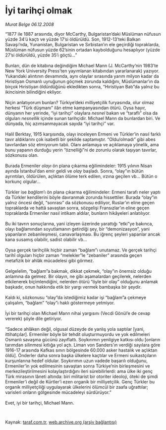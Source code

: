 # İyi tarihçi olmak

*Murat Belge 06.12.2008*

<div class="taraf_structure_2col_1zq">
<div class="margen_n">



 <p>“1877 ile 1887 arasında, diyor McCarthy, Bulgaristan’daki Müslüman nüfusun yüzde 34’ü kaçtı ve yüzde 17’si öldürüldü. Son, 1912-13’teki Balkan Savaşı’nda, Yunanistan, Bulgaristan ve Sırbistan’ın ele geçirdiği topraklarda, Müslüman nüfusun yüzde 62’sinin ortadan kaybolduğunu hesaplıyor (yüzde 27’si öldürüldü, yüzde 35’i göçtü...” <br/><br/>Bunları, dün de kitabına değindiğim Michael Mann (J. McCarthy’nin 1983’te New York University Press’ten yayımlanan kitabından yararlanarak) yazıyor. Yukarıdaki alıntının devamında, aynı olaylar sırasında yarım milyon kadar da Hıristiyan Osmanlı uyruğunun göçmek zorunda kaldığını, Müslümanlar’ın da birçok Hıristiyan öldürdüğünü ekledikten sonra, “Hıristiyan Batı”da yalnız bu ikincisinin bilindiğini ekliyor. <br/><br/>Niçin anlatıyorum bunları? Türkiye’deki milliyetçilik furyasında, olur olmaz herkesi “Türk düşmanı” ilân etme kampanyasından ötürü. Oysa hayır, dünyanın her yerinde, “iyi tarihçi” olaylara <i>nesnel</i> bakan ve “taraflı” olsa da olguları <i>nesnellik</i> içinde sunan tarihçidir. Michael Mann da bunlardan biri. Ve dünyada, hiç azımsanmayacak sayıda “iyi tarihçi” var. <br/><br/>Halil Berktay, 1915 karşısında, olayı inceleyen Ermeni ve Türkler’in nasıl farklı tavır aldıklarını çok isabetli bir şekilde saptamıştır. “Oldu/olmadı” gibi abes tavırlardan söz etmiyorum tabii. Olanı anlamaya ve açıklamaya yönelik, ama bunu yapanın durduğu yerin “öznelliği”ni de zorunlu olarak taşıyan tavırlar, sözkonusu olan. <br/><br/>Burada Ermeniler <i>olayı</i> ön plana çıkarma eğilimindeler: 1915 yılının Nisan ayında İstanbul’dan emir geldi ve <i>olay</i> başladı. Sonra, “olay”ın bütün ayrıntıları, öldürülen, açlıktan ölüme terk edilen, ırzına geçilen vb... Bütün o korkunç olgular... <br/><br/>Türkler ise <i>bağlam</i>’ı ön plana çıkarma eğilimindeler: Ermeni tarafı neler yaptı da Türkler kendilerini böyle davranmak zorunda hissettiler. Burada “olay”ın yalnız öncesi değil, “sonrası” da sözkonusu ediliyor, Ruslar’ın eline geçen topraklarda ve hattâ savaştan sonra, sözgelişi Fransızlar’ın eline geçen topraklarda Ermeniler nasıl intikam aldılar, bunların hikâyeleri anlatılıyor. <br/><br/>Bu iki tavrın sonuçlarına, yani izleyen üzerinde yarattığı “etki”ye bakınca, olayı bağlamından soyutlamanın getirdiği şey, bir “demonizasyon”, yani yapanların zebanileşmesi, canavarlaşması. Bu iğrenç şeyleri yapanlar ancak kana susamış olabilir, sadist olabilir vb... <br/><br/>Oysa gerçek tarihçilik hiçbir zaman “bağlam”ı unutamaz. Ve gerçek tarihçi tarihî olguları hiçbir zaman “melekler”le “zebaniler” arasında geçen metafizik bir ahlâk mücadelesi gibi görmez. <br/><br/>Gelgelelim, “bağlam”a bakmak, dikkat çekmek, “olay”ın önemsiz olduğu anlamına da gelmez. Bir olayın, ne gibi aşamalardan geçilerek, nelerden etkilenerek biçimlendiğini, nelerden ötürü “öyle bir olay” olduğunu anlamak başkadır, onun hakkında etik bir yargı vermek bambaşka bir şeydir. <br/><br/>Kaldı ki, sözkonusu “olay”da istediğimiz kadar işi “bağlam”a çekmeye çalışalım, “bağlam” “olay”ı haklı göstermeye yetmiyor. <br/><br/>İyi bir tarihçi olan Michael Mann nihai yargısını (Vecdi Gönül’e de cevap vererek) şöyle dile getiriyor. <br/><br/>“Sadece ahlâken değil, olgusal düzeyde de yanlış yola saptılar [yani, ittihatçılar]. Ermeniler böyle bir tehdit oluşturmuyordu ve yok edilmeleri Osmanlı savaşma gücünü zayıflattı. Soykırımın yenilgiye katkısı oldu [onların tarımdan silinmesi kıtlığa yol açtı. Liman von Sanders’ın verdiği sayılara göre 1916-17 arasında Kafkas sınırı bölgesinde 60.000 asker hastalık ve açlıktan öldü]. Önderler daha sonra başka ülkelere kaçtılar ve Ermeni suikastçıların kurşunlarına hedef oldular. Soykırımın uzun vadede başarılı olduğunu, Ermeniler’in yok edilmesinin savaştan sonra Türkiye’nin birleşmesini ve merkezileştirilmesini kolaylaştırdığını ileri sürebilirlerdi: ama ülke iki genç Türk mirasının lâneti altında: biri militarist bir otoriter ideoloji, öteki de şimdi Ermeniler’i değil de Kürtler’i ezen organik bir milliyetçilik. Genç Türkler bu organik milliyetçiliği uygulayarak ülkelerini ölümcül bir zaafa uğrattılar; varisleri onların gölgesinde mücadeleyi sürdürüyor.” <br/><br/>Evet, iyi bir tarihçi, Michael Mann.</p>

<br/>


<div id="taraf_not">
</div>

</div>


</div>

Kaynak: [taraf.com.tr](http://www.taraf.com.tr:80/makale/2990.htm), [web.archive.org (arşiv bağlantısı)](http://web.archive.org/web/20090207234614/http://www.taraf.com.tr:80/makale/2990.htm)
